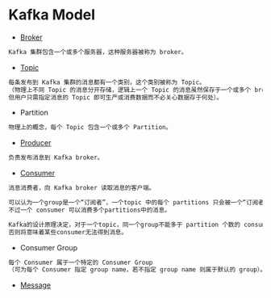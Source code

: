# Kafka Model
* [Broker](Broker.md)
```md
Kafka 集群包含一个或多个服务器，这种服务器被称为 broker。
```
* [Topic](Topic.md)
```md
每条发布到 Kafka 集群的消息都有一个类别，这个类别被称为 Topic。
（物理上不同 Topic 的消息分开存储，逻辑上一个 Topic 的消息虽然保存于一个或多个 broker 上，
但用户只需指定消息的 Topic 即可生产或消费数据而不必关心数据存于何处）。
```
* Partition 
```md
物理上的概念，每个 Topic 包含一个或多个 Partition。
```
* [Producer](Producer.md)
```md
负责发布消息到 Kafka broker。
```
* [Consumer](Consumer.md)
```md
消息消费者，向 Kafka broker 读取消息的客户端。

可以认为一个group是一个“订阅者”，一个topic 中的每个 partitions 只会被一个“订阅者”中的一个consumer消费，
不过一个 consumer 可以消费多个partitions中的消息。

Kafka的设计原理决定，对于一个topic，同一个group不能多于 partition 个数的 consumer 同时消费，
否则将意味着某些consumer无法得到消息。
```
* Consumer Group
```md
每个 Consumer 属于一个特定的 Consumer Group
（可为每个 Consumer 指定 group name，若不指定 group name 则属于默认的 group）。
```
* [Message](Message.md)
